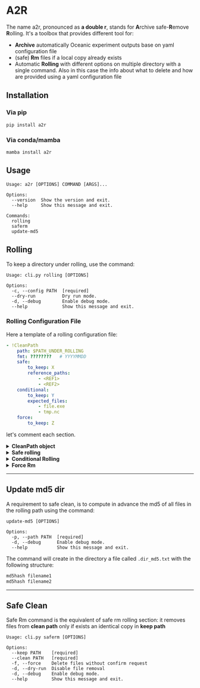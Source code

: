# A2R

The name a2r, pronounced as **a double r**, stands for **A**rchive safe-**R**emove **R**olling.
It's a toolbox that provides different tool for:

- **Archive** automatically Oceanic experiment outputs base on yaml configuration file
- (safe) **Rm** files if a local copy already exists
- Automatic **Rolling** with different options on multiple directory with a single command. Also in this case the info
  about what to delete and how are provided using a yaml configuration file

## Installation

### Via pip

```shell
pip install a2r
```

### Via conda/mamba

```shell
mamba install a2r
```

## Usage

```shell
Usage: a2r [OPTIONS] COMMAND [ARGS]...

Options:
  --version  Show the version and exit.
  --help     Show this message and exit.

Commands:
  rolling
  saferm
  update-md5
```

## Rolling

To keep a directory under rolling, use the command:

```shell
Usage: cli.py rolling [OPTIONS]

Options:
  -c, --config PATH  [required]
  --dry-run          Dry run mode.
  -d, --debug        Enable debug mode.
  --help             Show this message and exit.
```

### Rolling Configuration File

Here a template of a rolling configuration file:

```yaml
- !CleanPath
    path: $PATH_UNDER_ROLLING
    fmt: ????????   # YYYYMMDD
    safe:
        to_keep: X
        reference_paths:
            - <REF1>
            - <REF2>
    conditional:
        to_keep: Y
        expected_files:
            - file.exe
            - tmp.nc
    force:
        to_keep: Z
```

let's comment each section.

<details>
  <summary>
    <b>CleanPath object</b>
  </summary>

With this, we start to declare a list of !CleanPath objects with two mandatory attributes:

```yaml
- !CleanPath
    path: $PATH_UNDER_ROLLING
    fmt: ????????   # YYYYMMDD
```

* `path`: it's the path to keep under rolling
* `fmt`: it's a string bash that represent the format of file/dir to delete. It can contains jolly characters `?` or `*`

</details>

<details>
  <summary>
    <b>Safe rolling</b>
  </summary>

```yaml
  safe:
      to_keep: X
      reference_paths:
          - <REF1>
          - <REF2>
```

* `safe`: means for safe rolling, which means **delete a file only if an identical local copy already exists**
* `to_keep`: how much dir/file to not include in the rolling
* `reference_paths`: a list of path where to find if a local copy already exists

To consider that the safe mode doesn't remove the dir under rolling.
</details>

<details>
  <summary>
    <b>Conditional Rolling</b>
  </summary>
#### Conditional Rolling

```yaml
  conditional:
      to_keep: Y
      expected_files:
          - file.exe
          - tmp.nc
```

* `conditional`: specify to remove a dir if some conditions are meet
* `to_keep`: how much dir/file to not include in the rolling
* `expected_files`: specify the exact list of files expected to find in rolling path to trigger the rm operations. The
  filename can contains jolly character `?` and `*`

</details>

<details>
  <summary>
    <b>Force Rm</b>
  </summary>

```yaml
    force: # optional
        to_keep: Z
```

* `force`: Enable path rm without any check
* `to_keep`: how much dir/file to not include in the rolling

</details>

---

## Update md5 dir

A requirement to safe clean, is to compute in advance the md5 of all files in the rolling path using the command:

```shell
update-md5 [OPTIONS]

Options:
  -p, --path PATH  [required]
  -d, --debug      Enable debug mode.
  --help           Show this message and exit.
```

The command will create in the directory a file called `.dir_md5.txt` with the following structure:

```txt
md5hash filename1
md5hash filename2
```

---

## Safe Clean

Safe Rm command is the equivalent of safe rm rolling section: it removes files from **clean path** only if exists an
identical copy in **keep path**

```shell
Usage: cli.py saferm [OPTIONS]

Options:
  --keep PATH    [required]
  --clean PATH   [required]
  -f, --force    Delete files without confirm request
  -d, --dry-run  Disable file removal
  -d, --debug    Enable debug mode.
  --help         Show this message and exit.
```
